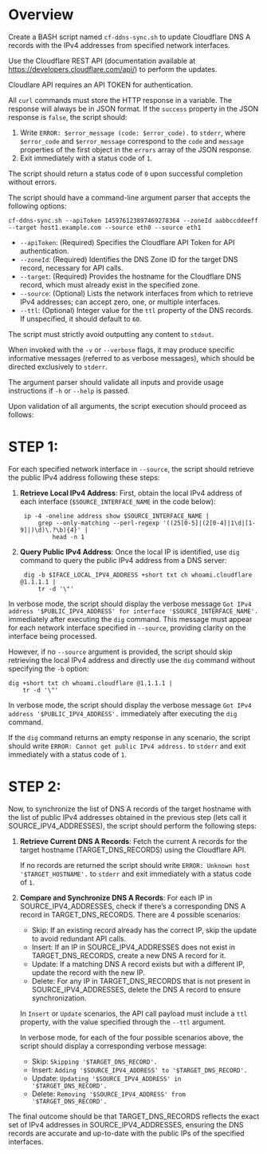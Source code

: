 # Overview 

Create a BASH script named `cf-ddns-sync.sh` to update Cloudflare DNS A records with the IPv4 addresses from specified network interfaces.

Use the Cloudflare REST API (documentation available at https://developers.cloudflare.com/api/) to perform the updates. 

Cloudlare API requires an API TOKEN for authentication.



All `curl` commands must store the HTTP response in a variable. The response will always be in JSON format. If the `success` property in the JSON response is `false`, the script should:
  1. Write `ERROR: $error_message (code: $error_code).` to `stderr`, where `$error_code` and `$error_message` correspond to the `code` and `message` properties of the first object in the `errors` array of the JSON response.
  2. Exit immediately with a status code of `1`.

The script should return a status code of `0` upon successful completion without errors.



The script should have a command-line argument parser that accepts the following options:

    cf-ddns-sync.sh --apiToken 145976123897469278364 --zoneId aabbccddeeff --target host1.example.com --source eth0 --source eth1

- `--apiToken`: (Required) Specifies the Cloudflare API Token for API authentication.
- `--zoneId`: (Required) Identifies the DNS Zone ID for the target DNS record, necessary for API calls.
- `--target`: (Required) Provides the hostname for the Cloudflare DNS record, which must already exist in the specified zone.
- `--source`: (Optional) Lists the network interfaces from which to retrieve IPv4 addresses; can accept zero, one, or multiple interfaces.
- `--ttl`: (Optional) Integer value for the `ttl` property of the DNS records.  If unspecified, it should default to `60`.

The script must strictly avoid outputting any content to `stdout`.

When invoked with the `-v` or `--verbose` flags, it may produce specific informative messages (referred to as verbose messages), which should be directed exclusively to `stderr`. 

The argument parser should validate all inputs and provide usage instructions if `-h` or `--help` is passed. 

Upon validation of all arguments, the script execution should proceed as follows:



# STEP 1:

For each specified network interface in `--source`, the script should retrieve the public IPv4 address following these steps:

1. **Retrieve Local IPv4 Address**: First, obtain the local IPv4 address of each interface (`$SOURCE_INTERFACE_NAME` in the code below):
   
        ip -4 -oneline address show $SOURCE_INTERFACE_NAME | 
            grep --only-matching --perl-regexp '((25[0-5]|(2[0-4]|1\d|[1-9]|)\d)\.?\b){4}' | 
                head -n 1

2. **Query Public IPv4 Address**: Once the local IP is identified, use `dig` command to query the public IPv4 address from a DNS server:

        dig -b $IFACE_LOCAL_IPV4_ADDRESS +short txt ch whoami.cloudflare @1.1.1.1 | 
            tr -d '\"'

In verbose mode, the script should display the verbose message `Got IPv4 address '$PUBLIC_IPV4_ADDRESS' for interface '$SOURCE_INTERFACE_NAME'.` immediately after executing the `dig` command. This message must appear for each network interface specified in `--source`, providing clarity on the interface being processed.



However, if no `--source` argument is provided, the script should skip retrieving the local IPv4 address and directly use the `dig` command without specifying the `-b` option:

    dig +short txt ch whoami.cloudflare @1.1.1.1 | 
        tr -d '\"'

In verbose mode, the script should display the verbose message `Got IPv4 address '$PUBLIC_IPV4_ADDRESS'.` immediately after executing the `dig` command.


If the `dig` command returns an empty response in any scenario, the script should write `ERROR: Cannot get public IPv4 address.` to `stderr` and exit immediately with a status code of `1`.



# STEP 2:

Now, to synchronize the list of DNS A records of the target hostname with the list of public IPv4 addresses obtained in the previous step (lets call it SOURCE_IPV4_ADDRESSES), the script should perform the following steps:

1. **Retrieve Current DNS A Records**: Fetch the current A records for the target hostname (TARGET_DNS_RECORDS) using the Cloudflare API.

    If no records are returned the script should write `ERROR: Unknown host '$TARGET_HOSTNAME'.` to `stderr` and exit immediately with a status code of `1`.

2. **Compare and Synchronize DNS A Records**: For each IP in SOURCE_IPV4_ADDRESSES, check if there’s a corresponding DNS A record in TARGET_DNS_RECORDS. There are 4 possible scenarios:
    - Skip: If an existing record already has the correct IP, skip the update to avoid redundant API calls.
    - Insert: If an IP in SOURCE_IPV4_ADDRESSES does not exist in TARGET_DNS_RECORDS, create a new DNS A record for it.
    - Update: If a matching DNS A record exists but with a different IP, update the record with the new IP.
    - Delete: For any IP in TARGET_DNS_RECORDS that is not present in SOURCE_IPV4_ADDRESSES, delete the DNS A record to ensure synchronization.

    In `Insert` or `Update` scenarios, the API call payload must include a `ttl` property, with the value specified through the `--ttl` argument.

    In verbose mode, for each of the four possible scenarios above, the script should display a corresponding verbose message:
    
    - Skip: `Skipping '$TARGET_DNS_RECORD'.`
    - Insert: `Adding '$SOURCE_IPV4_ADDRESS' to '$TARGET_DNS_RECORD'.`
    - Update: `Updating '$SOURCE_IPV4_ADDRESS' in '$TARGET_DNS_RECORD'.` 
    - Delete: `Removing '$SOURCE_IPV4_ADDRESS' from '$TARGET_DNS_RECORD'.` 

The final outcome should be that TARGET_DNS_RECORDS reflects the exact set of IPv4 addresses in SOURCE_IPV4_ADDRESSES, ensuring the DNS records are accurate and up-to-date with the public IPs of the specified interfaces.
